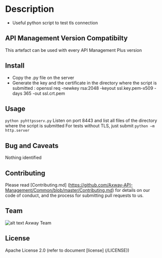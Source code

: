 # Description
- Useful python script to test tls connection
 
## API Management Version Compatibilty
This artefact can be used with every API Management Plus version


## Install
- Copy the .py file on the server
- Generate the key and the certificate in the directory where the script is submitted : openssl req -newkey rsa:2048 -keyout ssl.key.pem-x509 -days 365 -out ssl.crt.pem

## Usage
```python pyhttpsserv.py```
Listen on port 8443 and list all files of the directory where the script is submitted
For tests without TLS, just submit ```python –m http.server```
   
## Bug and Caveats
Nothing identified

## Contributing

Please read [Contributing.md] (https://github.com/Axway-API-Management/Common/blob/master/Contributing.md) for details on our code of conduct, and the process for submitting pull requests to us.

## Team

![alt text][Axwaylogo] Axway Team

[Axwaylogo]: https://github.com/Axway-API-Management/Common/blob/master/img/AxwayLogoSmall.png  "Axway logo"


## License
Apache License 2.0 (refer to document [license] (/LICENSE))
